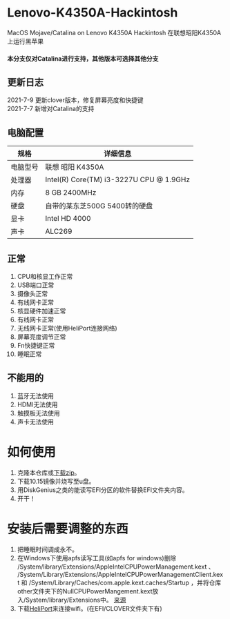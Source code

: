 # Lenovo-K4350A-Hackintosh
MacOS Mojave/Catalina on Lenovo K4350A Hackintosh
在联想昭阳K4350A上运行黑苹果
#### 本分支仅对Catalina进行支持，其他版本可选择其他分支
## 更新日志
2021-7-9 更新clover版本，修复屏幕亮度和快捷键  
2021-7-7 新增对Catalina的支持
## 电脑配置
| 规格     | 详细信息                                |
| -------- | --------------------------------------- |
| 电脑型号 | 联想 昭阳 K4350A                        |
| 处理器   | Intel(R) Core(TM) i3-3227U CPU @ 1.9GHz |
| 内存     | 8 GB  2400MHz                           |
| 硬盘     | 自带的某东芝500G 5400转的硬盘           |
| 显卡     | Intel HD 4000                           |
| 声卡     | ALC269                                  |
## 正常
1. CPU和核显工作正常
2. USB端口正常
3. 摄像头正常
4. 有线网卡正常
5. 核显硬件加速正常
6. 有线网卡正常
7. 无线网卡正常(使用HeliPort连接网络)
8. 屏幕亮度调节正常
9. Fn快捷键正常
10. 睡眠正常
## 不能用的
1. 蓝牙无法使用
2. HDMI无法使用
3. 触摸板无法使用
4. 声卡无法使用
# 如何使用
1. 克隆本仓库或[下载zip](https://github.com/huangshi10492/Lenovo-K4350A-Hackintosh/archive/master.zip)。
2. 下载10.15镜像并烧写至u盘。
3. 用DiskGenius之类的能读写EFI分区的软件替换EFI文件夹内容。
4. 开干！
# 安装后需要调整的东西
1. 把睡眠时间调成永不。
2. 在Windows下使用apfs读写工具(如apfs for windows)删除 /System/library/Extensions/AppleIntelCPUPowerManagement.kext 、 /System/Library/Extensions/AppleIntelCPUPowerManagementClient.kext 和 /System/Library/Caches/com.apple.kext.caches/Startup ，并将仓库other文件夹下的NullCPUPowerMangement.kext放入/System/library/Extensions中。 [来源](https://blog.csdn.net/u010372981/article/details/81714524)
3. 下载[HeliPort](https://github.com/OpenIntelWireless/HeliPort/releases)来连接wifi。(在EFI/CLOVER文件夹下有)
